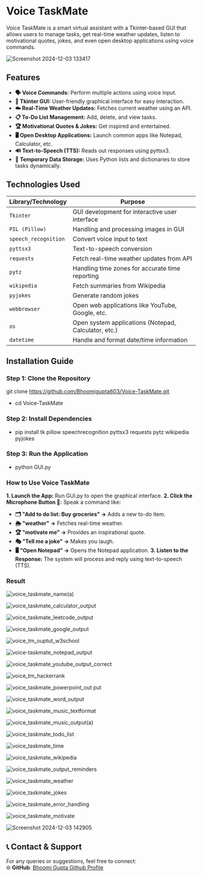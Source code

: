 # Voice TaskMate
Voice TaskMate is a smart virtual assistant with a Tkinter-based GUI that allows users to manage tasks, get real-time weather updates, listen to motivational quotes, jokes, and even open desktop applications using voice commands.

![Screenshot 2024-12-03 133417](https://github.com/user-attachments/assets/87fd9f2e-183c-4fe4-bb66-5f5b76b37a88)

## Features
- **🗣️ Voice Commands:** Perform multiple actions using voice input.
- **🎨 Tkinter GUI:** User-friendly graphical interface for easy interaction.
- **☁️ Real-Time Weather Updates:** Fetches current weather using an API.
- **📋 To-Do List Management:** Add, delete, and view tasks.
- **🏆 Motivational Quotes & Jokes:** Get inspired and entertained.
- **🖥️ Open Desktop Applications:** Launch common apps like Notepad, Calculator, etc.
- **🔊 Text-to-Speech (TTS):** Reads out responses using pyttsx3.
- **📌 Temporary Data Storage:** Uses Python lists and dictionaries to store tasks dynamically.

## Technologies Used

| Library/Technology      | Purpose                                         |
|------------------------|-------------------------------------------------|
| `Tkinter`             | GUI development for interactive user interface  |
| `PIL (Pillow)`        | Handling and processing images in GUI           |
| `speech_recognition`  | Convert voice input to text                      |
| `pyttsx3`             | Text-to-speech conversion                        |
| `requests`            | Fetch real-time weather updates from API         |
| `pytz`               | Handling time zones for accurate time reporting   |
| `wikipedia`          | Fetch summaries from Wikipedia                    |
| `pyjokes`            | Generate random jokes                             |
| `webbrowser`         | Open web applications like YouTube, Google, etc.  |
| `os`                 | Open system applications (Notepad, Calculator, etc.) |
| `datetime`           | Handle and format date/time information           |

## Installation Guide
### Step 1: Clone the Repository
git clone https://github.com/Bhoomigupta603/Voice-TaskMate.git
- cd Voice-TaskMate

### Step 2: Install Dependencies
- pip install tk pillow speechrecognition pyttsx3 requests pytz wikipedia pyjokes

### Step 3: Run the Application
- python GUI.py

### How to Use Voice TaskMate
**1. Launch the App:** Run GUI.py to open the graphical interface.
**2. Click the Microphone Button 🎤:** Speak a command like:
- **🗂 "Add to do list: Buy groceries" →** Adds a new to-do item.
- **🌦 "weather" →** Fetches real-time weather.
- **🏆 "motivate me" →** Provides an inspirational quote.
- **🎭 "Tell me a joke" →** Makes you laugh.
- **🖥 "Open Notepad" →** Opens the Notepad application.
**3. Listen to the Response:** The system will process and reply using text-to-speech (TTS).

### Result
![voice_taskmate_name(a)](https://github.com/user-attachments/assets/17490699-b1e5-4ad9-aa06-0c97121c4f16)

![voice_taskmate_calculator_output](https://github.com/user-attachments/assets/787c86f5-7b98-4380-a865-1b444c1ee28c)

![voice_taskmate_leetcode_output](https://github.com/user-attachments/assets/560adf90-21e4-4e94-afba-2ad5857adc70)

![voice_taskmate_google_output](https://github.com/user-attachments/assets/537820ef-03fb-42ac-9bb6-3d63dc2c0ca9)

![voice_tm_ouptut_w3school](https://github.com/user-attachments/assets/82ef0893-1948-4446-be46-53d5315228c0)

![voice-taskmate_notepad_output](https://github.com/user-attachments/assets/2cac77a5-1199-49a3-a875-27e484ae3cd8)

![voice_taskmate_youtube_output_correct](https://github.com/user-attachments/assets/7c160441-7fa3-4e1f-8dc2-430eac3c6791)

![voice_tm_hackerrank](https://github.com/user-attachments/assets/f41408f6-1d5a-458a-8fdd-452d08532e6b)

![voice_taskmate_powerpoint_out put](https://github.com/user-attachments/assets/7de5760f-6073-428a-90d9-c0f7d9eb9a1f)

![voice_taskmate_word_output](https://github.com/user-attachments/assets/6cfe1a02-d4fe-4a29-b095-d6f71a2efba3)

![voice_taskmate_music_textformat](https://github.com/user-attachments/assets/acf1c472-02a6-4ff8-a491-df12784d24a1)

![voice_taskmate_music_output(a)](https://github.com/user-attachments/assets/fa028d7d-38aa-4a6a-92ba-6378db3f9662)

![voice_taskmate_todo_list](https://github.com/user-attachments/assets/0cdef6b2-3f60-462d-a386-10253eb8283c)

![voice_taskmate_time](https://github.com/user-attachments/assets/b24283c4-ad3f-4144-ba69-a9c641390348)

![voice_taskmate_wikipedia](https://github.com/user-attachments/assets/9a15a0a2-d0ac-4800-90dc-c9a2449739cf)

![voice_taskmate_output_reminders](https://github.com/user-attachments/assets/738aa8e6-eeaf-4f63-a602-233288115a2d)

![voice_taskmate_weather](https://github.com/user-attachments/assets/2d352a50-0a21-49ba-8f07-7e93314ab175)

![voice_taskmate_jokes](https://github.com/user-attachments/assets/a824b3c8-acac-4b7a-af0c-2822435130ed)

![voice_taskmate_error_handling](https://github.com/user-attachments/assets/85fe2a5d-0c2f-4c34-b4c0-2b0dddad8f8c)

![voice_taskmate_motivate](https://github.com/user-attachments/assets/92fdb42f-ea6d-42b0-be99-b8101ea96d17)

![Screenshot 2024-12-03 142905](https://github.com/user-attachments/assets/eba80601-71a7-4a27-93f2-e328b2f68e19)















## 📞 Contact & Support  
For any queries or suggestions, feel free to connect:  
🌐 **GitHub**: [Bhoomi Gupta Github Profile](https://github.com/Bhoomigupta603)


